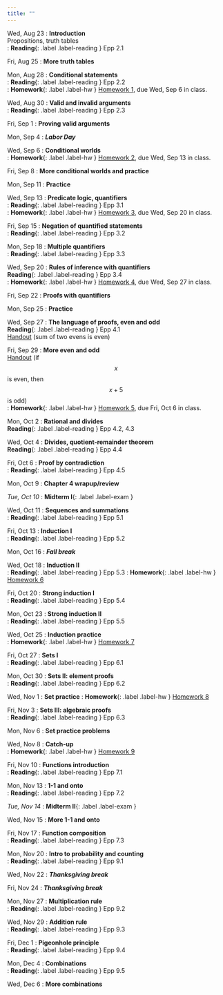 ```yaml
---
title: ""
---
```


Wed, Aug 23
: **Introduction**  
  Propositions, truth tables  
: **Reading**{: .label .label-reading } Epp 2.1

Fri, Aug 25
: **More truth tables**  

Mon, Aug 28
: **Conditional statements**  
: **Reading**{: .label .label-reading } Epp 2.2  
: **Homework**{: .label .label-hw } [Homework 1](homework/hw1.pdf), due Wed, Sep 6 in class.
  
Wed, Aug 30
: **Valid and invalid arguments**  
: **Reading**{: .label .label-reading } Epp 2.3  
  
Fri, Sep 1
: **Proving valid arguments**  

Mon, Sep 4
: **<i>Labor Day</i>**

Wed, Sep 6
: **Conditional worlds**  
: **Homework**{: .label .label-hw } [Homework 2](homework/hw2.pdf), due Wed, Sep 13 in class.

Fri, Sep 8
: **More conditional worlds and practice**  

Mon, Sep 11
: **Practice**

Wed, Sep 13
: **Predicate logic, quantifiers**  
: **Reading**{: .label .label-reading } Epp 3.1  
: **Homework**{: .label .label-hw } [Homework 3](homework/hw3.pdf), due Wed, Sep 20 in class.

Fri, Sep 15
: **Negation of quantified statements**  
: **Reading**{: .label .label-reading } Epp 3.2  

Mon, Sep 18
: **Multiple quantifiers**  
: **Reading**{: .label .label-reading } Epp 3.3  

Wed, Sep 20
: **Rules of inference with quantifiers**  
  **Reading**{: .label .label-reading } Epp 3.4  
: **Homework**{: .label .label-hw } [Homework 4](homework/hw4.pdf), due Wed, Sep 27 in class.

Fri, Sep 22
: **Proofs with quantifiers**

Mon, Sep 25
: **Practice**

Wed, Sep 27
: **The language of proofs, even and odd**  
  **Reading**{: .label .label-reading } Epp 4.1  
  [Handout](proofs/sum-of-two-evens-is-even.pdf) (sum of two evens is even)

Fri, Sep 29
: **More even and odd**  
  [Handout](proofs/if-x-is-even-then-xplus5-is-odd.pdf) (if $$x$$ is even, then $$x+5$$ is odd)  
: **Homework**{: .label .label-hw } [Homework 5](homework/hw5.pdf), due Fri, Oct 6 in class.

Mon, Oct 2
: **Rational and divides**  
  **Reading**{: .label .label-reading } Epp 4.2, 4.3

Wed, Oct 4
: **Divides, quotient-remainder theorem**  
  **Reading**{: .label .label-reading } Epp 4.4

Fri, Oct 6
: **Proof by contradiction**  
: **Reading**{: .label .label-reading } Epp 4.5

Mon, Oct 9
: **Chapter 4 wrapup/review**  

*Tue, Oct 10*
: **Midterm I**{: .label .label-exam } 

Wed, Oct 11
: **Sequences and summations**  
: **Reading**{: .label .label-reading } Epp 5.1

Fri, Oct 13
: **Induction I**  
: **Reading**{: .label .label-reading } Epp 5.2

Mon, Oct 16
: **<i>Fall break</i>**  

Wed, Oct 18
: **Induction II**  
: **Reading**{: .label .label-reading } Epp 5.3
: **Homework**{: .label .label-hw } [Homework 6](homework/hw6.pdf)

Fri, Oct 20
: **Strong induction I**  
: **Reading**{: .label .label-reading } Epp 5.4

Mon, Oct 23
: **Strong induction II**  
: **Reading**{: .label .label-reading } Epp 5.5

Wed, Oct 25
: **Induction practice**  
: **Homework**{: .label .label-hw } [Homework 7](homework/hw7.pdf)

Fri, Oct 27
: **Sets I**  
: **Reading**{: .label .label-reading } Epp 6.1

Mon, Oct 30
: **Sets II: element proofs**  
: **Reading**{: .label .label-reading } Epp 6.2

Wed, Nov 1
: **Set practice**
: **Homework**{: .label .label-hw } [Homework 8](homework/hw8.pdf)

Fri, Nov 3
: **Sets III: algebraic proofs**  
: **Reading**{: .label .label-reading } Epp 6.3

Mon, Nov 6
: **Set practice problems**  

Wed, Nov 8
: **Catch-up**  
: **Homework**{: .label .label-hw } [Homework 9](homework/hw9.pdf)

Fri, Nov 10
: **Functions introduction**  
: **Reading**{: .label .label-reading } Epp 7.1

Mon, Nov 13
: **1-1 and onto**  
: **Reading**{: .label .label-reading } Epp 7.2

*Tue, Nov 14*
: **Midterm II**{: .label .label-exam } 

Wed, Nov 15
: **More 1-1 and onto**  

Fri, Nov 17
: **Function composition**  
: **Reading**{: .label .label-reading } Epp 7.3

Mon, Nov 20
: **Intro to probability and counting**  
: **Reading**{: .label .label-reading } Epp 9.1

Wed, Nov 22
: **<i>Thanksgiving break</i>**  

Fri, Nov 24
: **<i>Thanksgiving break</i>**  

Mon, Nov 27
: **Multiplication rule**  
: **Reading**{: .label .label-reading } Epp 9.2

Wed, Nov 29
: **Addition rule**  
: **Reading**{: .label .label-reading } Epp 9.3

Fri, Dec 1
: **Pigeonhole principle**  
: **Reading**{: .label .label-reading } Epp 9.4

Mon, Dec 4
: **Combinations**  
: **Reading**{: .label .label-reading } Epp 9.5

Wed, Dec 6
: **More combinations**  

